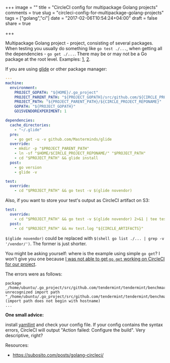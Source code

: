 +++
image = ""
title = "CircleCI config for multipackage Golang projects"
comments = true
slug = "circleci-config-for-multipackage-golang-projects"
tags = ["golang","ci"]
date = "2017-02-06T10:54:24+04:00"
draft = false
share = true

+++

Multipackage Golang project - project, consisting of several packages. When
testing you usually do something like `go test ./...`, when getting all the
dependencies - `go get ./...`. There may be or may not be a Go package at the
root level. Examples: [1](https://github.com/hashicorp/consul),
[2](https://github.com/tendermint/tendermint).

<!--more-->

If you are using [glide](https://github.com/Masterminds/glide) or other package
manager:

```yaml
---
machine:
  environment:
    PROJECT_GOPATH: "${HOME}/.go_project"
    PROJECT_PARENT_PATH: "${PROJECT_GOPATH}/src/github.com/${CIRCLE_PROJECT_USERNAME}"
    PROJECT_PATH: "${PROJECT_PARENT_PATH}/${CIRCLE_PROJECT_REPONAME}"
    GOPATH: "${PROJECT_GOPATH}"
    GO15VENDOREXPERIMENT: 1

dependencies:
  cache_directories:
    - "~/.glide"
  pre:
    - go get -u -v github.com/Masterminds/glide
  override:
    - mkdir -p "$PROJECT_PARENT_PATH"
    - ln -sf "$HOME/$CIRCLE_PROJECT_REPONAME/" "$PROJECT_PATH"
    - cd "$PROJECT_PATH" && glide install
  post:
    - go version
    - glide -v

test:
  override:
    - cd "$PROJECT_PATH" && go test -v $(glide novendor)
```

Also, if you want to store your test's output as CircleCI artifact on S3:

```yaml
test:
  override:
    - cd "$PROJECT_PATH" && go test -v $(glide novendor) 2>&1 | tee test.log
  post:
    - cd "$PROJECT_PATH" && mv test.log "${CIRCLE_ARTIFACTS}"
```

`$(glide novendor)` could be replaced with `$(shell go list ./... | grep -v
'/vendor/')`. The former is just shorter.

You might be asking yourself: where is the example using simple `go get`? I
won't give you one because [I was not able to get `go get` working on CircleCI
for our
  project](https://discuss.circleci.com/t/using-own-packages-in-go-project/4073/8).

The errors were as follows:

```
package _/home/ubuntu/.go_project/src/github.com/tendermint/tendermint/benchmarks: unrecognized import path "_/home/ubuntu/.go_project/src/github.com/tendermint/tendermint/benchmarks" (import path does not begin with hostname)
...
```

**One small advice:**

install [yamllint](https://github.com/adrienverge/yamllint) and check your
config file. If your config contains the syntax errors, CircleCI will output
"Action failed: Configure the build". Very descriptive, right?

Resources:

- https://subosito.com/posts/golang-circleci/
